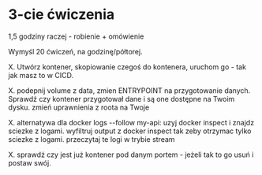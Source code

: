 # 3-cie ćwiczenia

1,5 godziny raczej - robienie + omówienie

Wymyśl 20 ćwiczeń, na godzinę/półtorej.



X. Utwórz kontener, skopiowanie czegoś do kontenera, uruchom go - tak jak masz to w CICD.

X. podepnij volume z data, zmien ENTRYPOINT na przygotowanie danych. Sprawdź czy kontener przygotował dane i są one dostępne na Twoim dysku. zmień uprawnienia z roota na Twoje

X. alternatywa dla docker logs --follow my-api: uzyj docker inspect i znajdz sciezke z logami. wyfiltruj output z docker inspect tak zeby otrzymac tylko sciezke z logami. przeczytaj te logi w trybie stream 

X. sprawdź czy jest już kontener pod danym portem - jeżeli tak to go usuń i postaw swój.